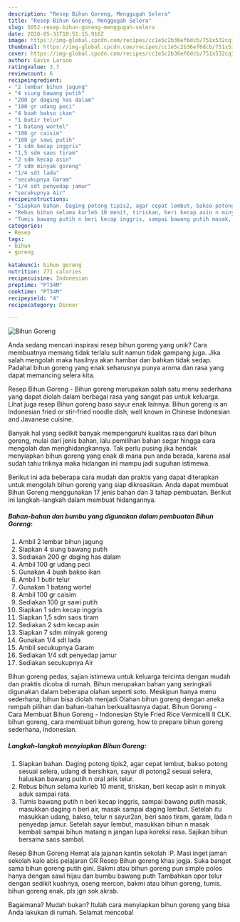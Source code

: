 ```yaml
---
description: "Resep Bihun Goreng, Menggugah Selera"
title: "Resep Bihun Goreng, Menggugah Selera"
slug: 5052-resep-bihun-goreng-menggugah-selera
date: 2020-05-31T10:51:15.916Z
image: https://img-global.cpcdn.com/recipes/cc1e5c2b36ef6dcb/751x532cq70/bihun-goreng-foto-resep-utama.jpg
thumbnail: https://img-global.cpcdn.com/recipes/cc1e5c2b36ef6dcb/751x532cq70/bihun-goreng-foto-resep-utama.jpg
cover: https://img-global.cpcdn.com/recipes/cc1e5c2b36ef6dcb/751x532cq70/bihun-goreng-foto-resep-utama.jpg
author: Gavin Larson
ratingvalue: 3.7
reviewcount: 6
recipeingredient:
- "2 lembar bihun jagung"
- "4 siung bawang putih"
- "200 gr daging has dalam"
- "100 gr udang peci"
- "4 buah bakso ikan"
- "1 butir telur"
- "1 batang wortel"
- "100 gr caisim"
- "100 gr sawi putih"
- "1 sdm kecap inggris"
- "1,5 sdm saos tiram"
- "2 sdm kecap asin"
- "7 sdm minyak goreng"
- "1/4 sdt lada"
- "secukupnya Garam"
- "1/4 sdt penyedap jamur"
- "secukupnya Air"
recipeinstructions:
- "Siapkan bahan. Daging potong tipis2, agar cepat lembut, bakso potong sesuai selera, udang di bersihkan, sayur di potong2 sesuai selera, haluskan bawang putih n oral arik telur."
- "Rebus bihun selama kurleb 10 menit, tiriskan, beri kecap asin n minyak aduk sampai rata."
- "Tumis bawang putih n beri kecap inggris, sampai bawang putih masak, masukkan daging n beri air, masak sampai daging lembut. Setelah itu masukkan udang, bakso, telur n sayur2an, beri saos tiram, garam, lada n penyedap jamur. Setelah sayur lembut, masukkan bihun n masak kembali sampai bihun matang n jangan lupa koreksi rasa. Sajikan bihun bersama saos sambal."
categories:
- Resep
tags:
- bihun
- goreng

katakunci: bihun goreng 
nutrition: 271 calories
recipecuisine: Indonesian
preptime: "PT34M"
cooktime: "PT34M"
recipeyield: "4"
recipecategory: Dinner

---
```



![Bihun Goreng](https://img-global.cpcdn.com/recipes/cc1e5c2b36ef6dcb/751x532cq70/bihun-goreng-foto-resep-utama.jpg)

Anda sedang mencari inspirasi resep bihun goreng yang unik? Cara membuatnya memang tidak terlalu sulit namun tidak gampang juga. Jika salah mengolah maka hasilnya akan hambar dan bahkan tidak sedap. Padahal bihun goreng yang enak seharusnya punya aroma dan rasa yang dapat memancing selera kita.

Resep Bihun Goreng - Bihun goreng merupakan salah satu menu sederhana yang dapat diolah dalam berbagai rasa yang sangat pas untuk keluarga. Lihat juga resep Bihun goreng baso sayur enak lainnya. Bihun goreng is an Indonesian fried or stir-fried noodle dish, well known in Chinese Indonesian and Javanese cuisine.

Banyak hal yang sedikit banyak mempengaruhi kualitas rasa dari bihun goreng, mulai dari jenis bahan, lalu pemilihan bahan segar hingga cara mengolah dan menghidangkannya. Tak perlu pusing jika hendak menyiapkan bihun goreng yang enak di mana pun anda berada, karena asal sudah tahu triknya maka hidangan ini mampu jadi suguhan istimewa.


Berikut ini ada beberapa cara mudah dan praktis yang dapat diterapkan untuk mengolah bihun goreng yang siap dikreasikan. Anda dapat membuat Bihun Goreng menggunakan 17 jenis bahan dan 3 tahap pembuatan. Berikut ini langkah-langkah dalam membuat hidangannya.

<!--inarticleads1-->

##### Bahan-bahan dan bumbu yang digunakan dalam pembuatan Bihun Goreng:

1. Ambil 2 lembar bihun jagung
1. Siapkan 4 siung bawang putih
1. Sediakan 200 gr daging has dalam
1. Ambil 100 gr udang peci
1. Gunakan 4 buah bakso ikan
1. Ambil 1 butir telur
1. Gunakan 1 batang wortel
1. Ambil 100 gr caisim
1. Sediakan 100 gr sawi putih
1. Siapkan 1 sdm kecap inggris
1. Siapkan 1,5 sdm saos tiram
1. Sediakan 2 sdm kecap asin
1. Siapkan 7 sdm minyak goreng
1. Gunakan 1/4 sdt lada
1. Ambil secukupnya Garam
1. Sediakan 1/4 sdt penyedap jamur
1. Sediakan secukupnya Air


Bihun goreng pedas, sajian istimewa untuk keluarga tercinta dengan mudah dan praktis dicoba di rumah. Bihun merupakan bahan yang seringkali digunakan dalam beberapa olahan seperti soto. Meskipun hanya menu sederhana, bihun bisa diolah menjadi Olahan bihun goreng dengan aneka rempah pilihan dan bahan-bahan berkualitasnya dapat. Bihun Goreng - Cara Membuat Bihun Goreng - Indonesian Style Fried Rice Vermicelli II CLK. bihun goreng, cara membuat bihun goreng, how to prepare bihun goreng sederhana, Indonesian. 

<!--inarticleads2-->

##### Langkah-langkah menyiapkan Bihun Goreng:

1. Siapkan bahan. Daging potong tipis2, agar cepat lembut, bakso potong sesuai selera, udang di bersihkan, sayur di potong2 sesuai selera, haluskan bawang putih n oral arik telur.
1. Rebus bihun selama kurleb 10 menit, tiriskan, beri kecap asin n minyak aduk sampai rata.
1. Tumis bawang putih n beri kecap inggris, sampai bawang putih masak, masukkan daging n beri air, masak sampai daging lembut. Setelah itu masukkan udang, bakso, telur n sayur2an, beri saos tiram, garam, lada n penyedap jamur. Setelah sayur lembut, masukkan bihun n masak kembali sampai bihun matang n jangan lupa koreksi rasa. Sajikan bihun bersama saos sambal.


Resep Bihun Goreng Hemat ala jajanan kantin sekolah :P. Masi inget jaman sekolah kalo abis pelajaran OR Resep Bihun goreng khas jogja. Suka banget sama bihun goreng putih gini. Bakmi atau bihun goreng pun simple polos hanya dengan sawi hijau dan bumbu bawang puth Tambahkan opor telur dengan sedikit kuahnya, oseng mercon, bakmi atau bihun goreng, tumis. bihun goreng enak. pls jgn sok akrab. 

Bagaimana? Mudah bukan? Itulah cara menyiapkan bihun goreng yang bisa Anda lakukan di rumah. Selamat mencoba!
